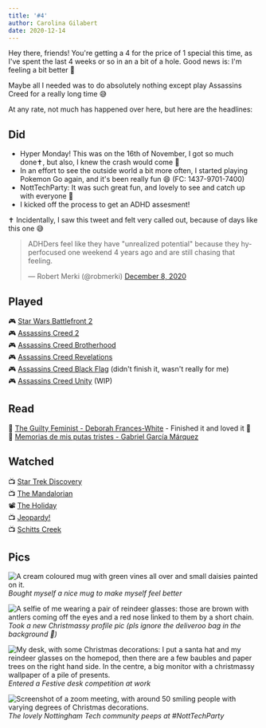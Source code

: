 ```yaml
---
title: '#4'
author: Carolina Gilabert
date: 2020-12-14
---
```


Hey there, friends! You're getting a 4 for the price of 1 special this time, as I've spent the last 4 weeks or so in an a bit of a hole. Good news is: I'm feeling a bit better 🙂

Maybe all I needed was to do absolutely nothing except play Assassins Creed for a really long time 😅

At any rate, not much has happened over here, but here are the headlines:

## Did

- Hyper Monday! This was on the 16th of November, I got so much done✝, but also, I knew the crash would come 🙈
- In an effort to see the outside world a bit more often, I started playing Pokemon Go again, and it's been really fun 😄 (FC: 1437-9701-7400)
- NottTechParty: It was such great fun, and lovely to see and catch up with everyone 🎉
- I kicked off the process to get an ADHD assesment!

✝ Incidentally, I saw this tweet and felt very called out, because of days like this one 😅

<blockquote class="twitter-tweet"><p lang="en" dir="ltr">ADHDers feel like they have &quot;unrealized potential&quot; because they hyperfocused one weekend 4 years ago and are still chasing that feeling.</p>&mdash; Robert Merki (@robmerki) <a href="https://twitter.com/robmerki/status/1336453003788890116?ref_src=twsrc%5Etfw">December 8, 2020</a></blockquote> <script async src="https://platform.twitter.com/widgets.js" charset="utf-8"></script> 

## Played

🎮 [Star Wars Battlefront 2](https://store.playstation.com/en-gb/product/EP0006-CUSA05749_00-BATTLEFRONTII000)  
🎮 [Assassins Creed 2](https://store.playstation.com/en-gb/product/EP0001-CUSA04893_00-ACLEGACYHD000000)  
🎮 [Assassins Creed Brotherhood](https://store.playstation.com/en-gb/product/EP0001-CUSA04893_00-ACLEGACYHD000000)  
🎮 [Assassins Creed Revelations](https://store.playstation.com/en-gb/product/EP0001-CUSA04893_00-ACLEGACYHD000000)  
🎮 [Assassins Creed Black Flag](https://store.playstation.com/en-gb/product/EP0001-CUSA00009_00-B000000000000742) (didn't finish it, wasn't really for me)  
🎮 [Assassins Creed Unity](https://store.playstation.com/en-gb/product/EP0001-CUSA00605_00-AC5GAMEPS4000001) (WIP)  

## Read

📖 [The Guilty Feminist - Deborah Frances-White](https://uk.bookshop.org/books/the-guilty-feminist-the-sunday-times-bestseller-breathes-life-into-conversations-about-feminism-phoebe-waller-bridge/9780349010120) - Finished it and loved it 💛  
📖 [Memorias de mis putas tristes - Gabriel García Márquez](https://uk.bookshop.org/books/memories-of-my-melancholy-whores/9780241968543)  

## Watched

📺 [Star Trek Discovery](https://www.netflix.com/title/80126024)  
📺 [The Mandalorian](https://www.disneyplus.com/series/the-mandalorian/3jLIGMDYINqD)  
📽 [The Holiday](https://www.netflix.com/title/70045854)  
📺 [Jeopardy!](https://www.netflix.com/title/81034099)  
📺 [Schitts Creek](https://www.netflix.com/title/80036165)  

## Pics

![A cream coloured mug with green vines all over and small daisies painted on it.](/images/posts/lifenotes-4/mugshot.jpg)
*Bought myself a nice mug to make myself feel better*

![A selfie of me wearing a pair of reindeer glasses: those are brown with antlers coming off the eyes and a red nose linked to them by a short chain.](/images/posts/lifenotes-4/reindeer-selfie.jpg)
*Took a new Christmassy profile pic (pls ignore the deliveroo bag in the background 🙈)*

![My desk, with some Christmas decorations: I put a santa hat and my reindeer glasses on the homepod, then there are a few baubles and paper trees on the right hand side. In the centre, a big monitor with a christmassy wallpaper of a pile of presents.](/images/posts/lifenotes-4/festive-desk.jpg)
*Entered a Festive desk competition at work*

![Screenshot of a zoom meeting, with around 50 smiling people with varying degrees of Christmas decorations.](/images/posts/lifenotes-4/nott-tech-party.jpg)
*The lovely Nottingham Tech community peeps at #NottTechParty*
